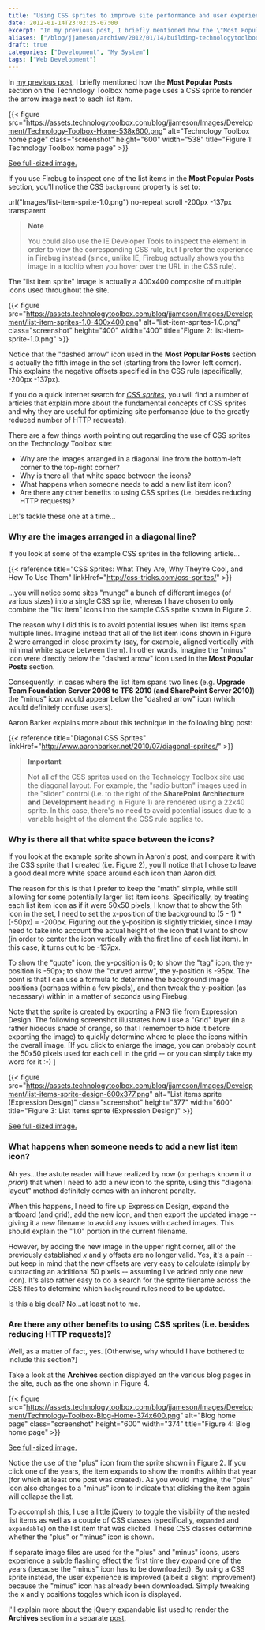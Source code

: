 ```yaml
---
title: "Using CSS sprites to improve site performance and user experience (a.k.a. Building TechnologyToolbox.com, part 11)"
date: 2012-01-14T23:02:25-07:00
excerpt: "In my previous post, I briefly mentioned how the \"Most Popular Posts\" section on the Technology Toolbox home page uses a CSS sprite to render the arrow image next to each list item. In this post, I explain more about how CSS sprites are used on the site, why they are valuable, and some caveats when using them."
aliases: ["/blog/jjameson/archive/2012/01/14/building-technologytoolbox-com-part-11.aspx"]
draft: true
categories: ["Development", "My System"]
tags: ["Web Development"]
---
```


In [my previous post](/blog/jjameson/2012/01/06/building-technologytoolbox-com-part-10), I briefly mentioned how the **Most Popular Posts** section on the Technology Toolbox home page uses a CSS sprite to render the arrow image next to each list item.

{{< figure src="https://assets.technologytoolbox.com/blog/jjameson/Images/Development/Technology-Toolbox-Home-538x600.png" alt="Technology Toolbox home page" class="screenshot" height="600" width="538" title="Figure 1: Technology Toolbox home page" >}}

[See full-sized image.](https://assets.technologytoolbox.com/blog/jjameson/Images/Development/Technology-Toolbox-Home-1058x1179.png)

If you use Firebug to inspect one of the list items in the **Most Popular Posts** section, you'll notice the CSS `background` property is set to:

url("Images/list-item-sprite-1.0.png") no-repeat scroll -200px -137px transparent

> **Note**
>
> You could also use the IE Developer Tools to inspect the element in order to view the corresponding CSS rule, but I prefer the experience in Firebug instead (since, unlike IE, Firebug actually shows you the image in a tooltip when you hover over the URL in the CSS rule).

The "list item sprite" image is actually a 400x400 composite of multiple icons used throughout the site.

{{< figure src="https://assets.technologytoolbox.com/blog/jjameson/Images/Development/list-item-sprites-1.0-400x400.png" alt="list-item-sprites-1.0.png" class="screenshot" height="400" width="400" title="Figure 2: list-item-sprite-1.0.png" >}}

Notice that the "dashed arrow" icon used in the **Most Popular Posts** section is actually the fifth image in the set (starting from the lower-left corner). This explains the negative offsets specified in the CSS rule (specifically, -200px -137px).

If you do a quick Internet search for *[CSS sprites](http://www.google.com/search?q=CSS+sprites)*, you will find a number of articles that explain more about the fundamental concepts of CSS sprites and why they are useful for optimizing site perfomance (due to the greatly reduced number of HTTP requests).

There are a few things worth pointing out regarding the use of CSS sprites on the Technology Toolbox site:

- Why are the images arranged in a diagonal line from the bottom-left corner to the top-right corner?
- Why is there all that white space between the icons?
- What happens when someone needs to add a new list item icon?
- Are there any other benefits to using CSS sprites (i.e. besides reducing HTTP requests)?

Let's tackle these one at a time...

### Why are the images arranged in a diagonal line?

If you look at some of the example CSS sprites in the following article...

{{< reference title="CSS Sprites: What They Are, Why They’re Cool, and How To Use Them" linkHref="http://css-tricks.com/css-sprites/" >}}

...you will notice some sites "munge" a bunch of different images (of various sizes) into a single CSS sprite, whereas I have chosen to only combine the "list item" icons into the sample CSS sprite shown in Figure 2.

The reason why I did this is to avoid potential issues when list items span multiple lines. Imagine instead that all of the list item icons shown in Figure 2 were arranged in close proximity (say, for example, aligned vertically with minimal white space between them). In other words, imagine the "minus" icon were directly below the "dashed arrow" icon used in the **Most Popular Posts** section.

Consequently, in cases where the list item spans two lines (e.g. **Upgrade Team Foundation Server 2008 to TFS 2010 (and SharePoint Server 2010)**) the "minus" icon would appear below the "dashed arrow" icon (which would definitely confuse users).

Aaron Barker explains more about this technique in the following blog post:

{{< reference title="Diagonal CSS Sprites" linkHref="http://www.aaronbarker.net/2010/07/diagonal-sprites/" >}}

> **Important**
>
> Not all of the CSS sprites used on the Technology Toolbox site use the diagonal layout. For example, the "radio button" images used in the "slider" control (i.e. to the right of the **SharePoint Architecture and Development** heading in Figure 1) are rendered using a 22x40 sprite. In this case, there's no need to avoid potential issues due to a variable height of the element the CSS rule applies to.

### Why is there all that white space between the icons?

If you look at the example sprite shown in Aaron's post, and compare it with the CSS sprite that I created (i.e. Figure 2), you'll notice that I chose to leave a good deal more white space around each icon than Aaron did.

The reason for this is that I prefer to keep the "math" simple, while still allowing for some potentially larger list item icons. Specifically, by treating each list item icon as if it were 50x50 pixels, I know that to show the 5th icon in the set, I need to set the x-position of the background to (5 - 1) \* (-50px) = -200px. Figuring out the y-position is slightly trickier, since I may need to take into account the actual height of the icon that I want to show (in order to center the icon vertically with the first line of each list item). In this case, it turns out to be -137px.

To show the "quote" icon, the y-position is 0; to show the "tag" icon, the y-position is -50px; to show the "curved arrow", the y-position is -95px. The point is that I can use a formula to determine the background image positions (perhaps within a few pixels), and then tweak the y-position (as necessary) within in a matter of seconds using Firebug.

Note that the sprite is created by exporting a PNG file from Expression Design. The following screenshot illustrates how I use a "Grid" layer (in a rather hideous shade of orange, so that I remember to hide it before exporting the image) to quickly determine where to place the icons within the overall image. [If you click to enlarge the image, you can probably count the 50x50 pixels used for each cell in the grid -- or you can simply take my word for it :-) ]

{{< figure src="https://assets.technologytoolbox.com/blog/jjameson/Images/Development/list-items-sprite-design-600x377.png" alt="List items sprite (Expression Design)" class="screenshot" height="377" width="600" title="Figure 3: List items sprite (Expression Design)" >}}

[See full-sized image.](https://assets.technologytoolbox.com/blog/jjameson/Images/Development/list-items-sprite-design-1594x1001.png)

### What happens when someone needs to add a new list item icon?

Ah yes...the astute reader will have realized by now (or perhaps known it *a priori*) that when I need to add a new icon to the sprite, using this "diagonal layout" method definitely comes with an inherent penalty.

When this happens, I need to fire up Expression Design, expand the artboard (and grid), add the new icon, and then export the updated image -- giving it a new filename to avoid any issues with cached images. This should explain the "1.0" portion in the current filename.

However, by adding the new image in the upper right corner, all of the previously established <var>x</var> and <var>y</var> offsets are no longer valid. Yes, it's a pain -- but keep in mind that the new offsets are very easy to calculate (simply by subtracting an additional 50 pixels -- assuming I've added only one new icon). It's also rather easy to do a search for the sprite filename across the CSS files to determine which `background` rules need to be updated.

Is this a big deal? No...at least not to me.

### Are there any other benefits to using CSS sprites (i.e. besides reducing HTTP requests)?

Well, as a matter of fact, yes. [Otherwise, why whould I have bothered to include this section?]

Take a look at the **Archives** section displayed on the various blog pages in the site, such as the one shown in Figure 4.

{{< figure src="https://assets.technologytoolbox.com/blog/jjameson/Images/Development/Technology-Toolbox-Blog-Home-374x600.png" alt="Blog home page" class="screenshot" height="600" width="374" title="Figure 4: Blog home page" >}}

[See full-sized image.](https://assets.technologytoolbox.com/blog/jjameson/Images/Development/Technology-Toolbox-Blog-Home-1058x1699.png)

Notice the use of the "plus" icon from the sprite shown in Figure 2. If you click one of the years, the item expands to show the months within that year (for which at least one post was created). As you would imagine, the "plus" icon also changes to a "minus" icon to indicate that clicking the item again will collapse the list.

To accomplish this, I use a little jQuery to toggle the visibility of the nested list items as well as a couple of CSS classes (specifically, `expanded` and `expandable`) on the list item that was clicked. These CSS classes determine whether the "plus" or "minus" icon is shown.

If separate image files are used for the "plus" and "minus" icons, users experience a subtle flashing effect the first time they expand one of the years (because the "minus" icon has to be downloaded). By using a CSS sprite instead, the user experience is improved (albeit a slight improvement) because the "minus" icon has already been downloaded. Simply tweaking the x and y positions toggles which icon is displayed.

I'll explain more about the jQuery expandable list used to render the **Archives** section in a separate [post](/blog/jjameson/2012/01/16/building-technologytoolbox-com-part-12).

